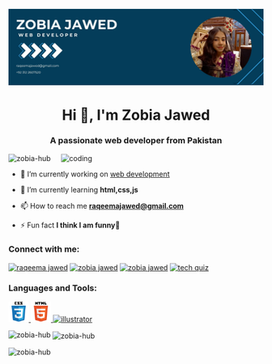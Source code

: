 ![logo](https://github.com/Zobia-hub/Zobia-hub/blob/929a87eb987d4a68ca075d6ce1c406007dac04b6/Blue%20Corporate%20Linkedin%20Article%20Cover%20image%20.jpg)
<h1 align="center">Hi 👋, I'm Zobia Jawed</h1>
<h3 align="center">A passionate web developer from Pakistan</h3>
<img align="right" alt="coding" width="400" src="https://user-images.githubusercontent.com/55389276/140866485-8fb1c876-9a8f-4d6a-98dc-08c4981eaf70.gif">

<p align="left"> <img src="https://komarev.com/ghpvc/?username=zobia-hub&label=Profile%20views&color=0e75b6&style=flat" alt="zobia-hub" /> </p>

- 🔭 I’m currently working on [web development](https://github.com/Zobia-hub)

- 🌱 I’m currently learning **html,css,js**

- 📫 How to reach me **raqeemajawed@gmail.com**

- ⚡ Fun fact **I think I am funny🌱**

<h3 align="left">Connect with me:</h3>
<p align="left">
<a href="https://codepen.io/raqeema jawed" target="blank"><img align="center" src="https://raw.githubusercontent.com/rahuldkjain/github-profile-readme-generator/master/src/images/icons/Social/codepen.svg" alt="raqeema jawed" height="30" width="40" /></a>
<a href="https://fb.com/zobia jawed" target="blank"><img align="center" src="https://raw.githubusercontent.com/rahuldkjain/github-profile-readme-generator/master/src/images/icons/Social/facebook.svg" alt="zobia jawed" height="30" width="40" /></a>
<a href="https://instagram.com/zobia jawed" target="blank"><img align="center" src="https://raw.githubusercontent.com/rahuldkjain/github-profile-readme-generator/master/src/images/icons/Social/instagram.svg" alt="zobia jawed" height="30" width="40" /></a>
<a href="https://www.youtube.com/c/tech quiz" target="blank"><img align="center" src="https://raw.githubusercontent.com/rahuldkjain/github-profile-readme-generator/master/src/images/icons/Social/youtube.svg" alt="tech quiz" height="30" width="40" /></a>
</p>

<h3 align="left">Languages and Tools:</h3>
<p align="left"> <a href="https://www.w3schools.com/css/" target="_blank" rel="noreferrer"> <img src="https://raw.githubusercontent.com/devicons/devicon/master/icons/css3/css3-original-wordmark.svg" alt="css3" width="40" height="40"/> </a> <a href="https://www.w3.org/html/" target="_blank" rel="noreferrer"> <img src="https://raw.githubusercontent.com/devicons/devicon/master/icons/html5/html5-original-wordmark.svg" alt="html5" width="40" height="40"/> </a> <a href="https://www.adobe.com/in/products/illustrator.html" target="_blank" rel="noreferrer"> <img src="https://www.vectorlogo.zone/logos/adobe_illustrator/adobe_illustrator-icon.svg" alt="illustrator" width="40" height="40"/> </a> </p>

<p><img align="left" src="https://github-readme-stats.vercel.app/api/top-langs?username=zobia-hub&show_icons=true&locale=en&layout=compact" alt="zobia-hub" /></p>

<p>&nbsp;<img align="center" src="https://github-readme-stats.vercel.app/api?username=zobia-hub&show_icons=true&locale=en" alt="zobia-hub" /></p>

<p><img align="center" src="https://github-readme-streak-stats.herokuapp.com/?user=zobia-hub&" alt="zobia-hub" /></p>
